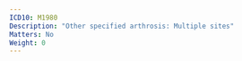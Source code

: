 ```yaml
---
ICD10: M1980
Description: "Other specified arthrosis: Multiple sites"
Matters: No
Weight: 0
---
```


